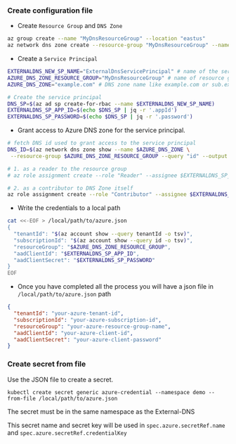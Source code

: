 ### Create configuration file
* Create `Resource Group` and `DNS Zone`
```bash
az group create --name "MyDnsResourceGroup" --location "eastus"
az network dns zone create --resource-group "MyDnsResourceGroup" --name "example.com"
```
* Create a `Service Principal`
```bash
EXTERNALDNS_NEW_SP_NAME="ExternalDnsServicePrincipal" # name of the service principal
AZURE_DNS_ZONE_RESOURCE_GROUP="MyDnsResourceGroup" # name of resource group where dns zone is hosted
AZURE_DNS_ZONE="example.com" # DNS zone name like example.com or sub.example.com

# Create the service principal
DNS_SP=$(az ad sp create-for-rbac --name $EXTERNALDNS_NEW_SP_NAME)
EXTERNALDNS_SP_APP_ID=$(echo $DNS_SP | jq -r '.appId')
EXTERNALDNS_SP_PASSWORD=$(echo $DNS_SP | jq -r '.password')
```
* Grant access to Azure DNS zone for the service principal.
```bash
# fetch DNS id used to grant access to the service principal
DNS_ID=$(az network dns zone show --name $AZURE_DNS_ZONE \
 --resource-group $AZURE_DNS_ZONE_RESOURCE_GROUP --query "id" --output tsv)

# 1. as a reader to the resource group
# az role assignment create --role "Reader" --assignee $EXTERNALDNS_SP_APP_ID --scope $DNS_ID

# 2. as a contributor to DNS Zone itself
az role assignment create --role "Contributor" --assignee $EXTERNALDNS_SP_APP_ID --scope $DNS_ID
```
* Write the credentials to a local path
```bash
cat <<-EOF > /local/path/to/azure.json
{
  "tenantId": "$(az account show --query tenantId -o tsv)",
  "subscriptionId": "$(az account show --query id -o tsv)",
  "resourceGroup": "$AZURE_DNS_ZONE_RESOURCE_GROUP",
  "aadClientId": "$EXTERNALDNS_SP_APP_ID",
  "aadClientSecret": "$EXTERNALDNS_SP_PASSWORD"
}
EOF
```
* Once you have completed all the process you will have a json file in `/local/path/to/azure.json` path
```json
{
  "tenantId": "your-azure-tenant-id",
  "subscriptionId": "your-azure-subscription-id",
  "resourceGroup": "your-azure-resource-group-name",
  "aadClientId": "your-azure-client-id",
  "aadClientSecret": "your-azure-client-password"
}
```

### Create secret from file
Use the JSON file to create a secret.

```shell
kubectl create secret generic azure-credential --namespace demo --from-file /local/path/to/azure.json
```

The secret must be in the same namespace as the External-DNS

This secret name and secret key will be used in `spec.azure.secretRef.name` and `spec.azure.secretRef.credentialKey`
